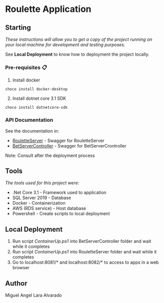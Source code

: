 # Roulette Application

## Starting

_These instructions will allow you to get a copy of the project running on your local machine for development and testing purposes._

See **Local Deployment** to know how to deployment the project locally.


### Pre-requisites 📋

1. Install docker 
```
choco install docker-desktop
```

2. Install dotnet core 3.1 SDK
```
choco install dotnetcore-sdk
```

### API Documentation

See the documentation in:

* [RouletteServer](http://localhost:8081/swagger) - Swagger for RouletteServer
* [BetServerController](http://localhost:8082/swagger) - Swagger for BetServerCrontroller

Note: Consult after the deployment process

## Tools

_The tools used for this project were:_

* .Net Core 3.1 - Framework used to application
* SQL Server 2019 - Database
* Docker - Containerization
* AWS (RDS service) - Host database
* Powershell - Create scripts to local deployment

## Local Deployment

1. Run script _ContainerUp.ps1_ into BetServerController folder and wait while it completes
2. Run script _ContainerUp.ps1_ into RouletteServer folder and wait while it completes
3. Go to localhost:8081/* and localhost:8082/* to access to apps in a web browser

## Author

Miguel Angel Lara Alvarado

